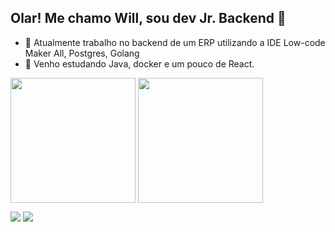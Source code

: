 ## Olar! Me chamo Will, sou dev Jr. Backend 👋

- 🔭 Atualmente trabalho no backend de um ERP utilizando a IDE Low-code Maker All, Postgres, Golang
- 🌱 Venho estudando Java, docker e um pouco de React.

<div
<a href="https://github.com/wmoura85/github-readme-stats">
  <img height=200 align="center" src="https://github-readme-stats.vercel.app/api?username=wmoura85&theme=dracula" />
  <href="https://github.com/anuraghazra/convoychat">
  <img height=200 align="center" src="https://github-readme-stats.vercel.app/api/top-langs?username=wmoura85&theme=dracula&layout=compact&langs_count=8&card_width=320" />
</div>
  
 
<div> 
  
  <a href = "mailto:wmoura85@gmail.com"><img src="https://img.shields.io/badge/-Gmail-%23333?style=for-the-badge&logo=gmail&logoColor=white" target="_blank"></a>
  <a href="https://www.linkedin.com/in/william-de-moura-a2b59a22" target="_blank"><img src="https://img.shields.io/badge/-LinkedIn-%230077B5?style=for-the-badge&logo=linkedin&logoColor=white" target="_blank"></a> 
  
</div>
